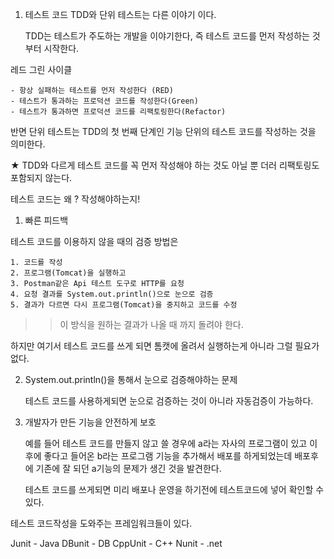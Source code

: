 1. 테스트 코드
	TDD와 단위 테스트는 다른 이야기 이다.
	
	TDD는 테스트가 주도하는 개발을 이야기한다, 즉 테스트 코드를 먼저 작성하는 것 부터 시작한다.

레드 그린 사이클

	- 항상 실패하는 테스트를 먼저 작성한다 (RED)
	- 테스트가 통과하는 프로덕션 코드를 작성한다(Green)
	- 테스트가 통과하면 프로덕션 코드를 리팩토링한다(Refactor)


반면 단위 테스트는 TDD의 첫 번째 단계인 기능 단위의 테스트 코드를 작성하는 것을 의미한다.

★ TDD와 다르게 테스트 코드를 꼭 먼저 작성해야 하는 것도 아닐 뿐 더러 리팩토링도 포함되지 않는다.

테스트 코드는 왜 ? 작성해야하는지!

1. 빠른 피드백

테스트 코드를 이용하지 않을 때의 검증 방법은

	1. 코드를 작성
	2. 프로그램(Tomcat)을 실행하고
	3. Postman같은 Api 테스트 도구로 HTTP를 요청
	4. 요청 결과를 System.out.println()으로 눈으로 검증
	5. 결과가 다르면 다시 프로그램(Tomcat)을 중지하고 코드를 수정

 >> 이 방식을 원하는 결과가 나올 때 까지 돌려야 한다.

하지만 여기서 테스트 코드를 쓰게 되면 톰캣에 올려서 실행하는게 아니라 그럴 필요가 없다.

2. System.out.println()을 통해서 눈으로 검증해야하는 문제

	테스트 코드를 사용하게되면 눈으로 검증하는 것이 아니라 자동검증이 가능하다.

3. 개발자가 만든 기능을 안전하게 보호

	예를 들어 테스트 코드를 만들지 않고 쓸 경우에 a라는 자사의 프로그램이 있고
	이 후에 좋다고 들어온 b라는 프로그램 기능을 추가해서 배포를 하게되었는데
	배포후에 기존에 잘 되던 a기능의 문제가 생긴 것을 발견한다.

	테스트 코드를 쓰게되면 미리 배포나 운영을 하기전에 테스트코드에 넣어 확인할 수 있다.

테스트 코드작성을 도와주는 프레임워크들이 있다.

Junit - Java
DBunit - DB
CppUnit - C++
Nunit - .net
